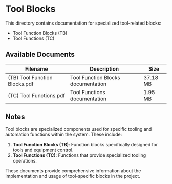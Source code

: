 # Tool Blocks

This directory contains documentation for specialized tool-related blocks:

- Tool Function Blocks (TB)
- Tool Functions (TC)

## Available Documents

| Filename | Description | Size |
|----------|-------------|------|
| (TB) Tool Function Blocks.pdf | Tool Function Blocks documentation | 37.18 MB |
| (TC) Tool Functions.pdf | Tool Functions documentation | 1.95 MB |

## Notes

Tool blocks are specialized components used for specific tooling and automation functions within the system. These include:

1. **Tool Function Blocks (TB)**: Function blocks specifically designed for tools and equipment control.
2. **Tool Functions (TC)**: Functions that provide specialized tooling operations.

These documents provide comprehensive information about the implementation and usage of tool-specific blocks in the project.